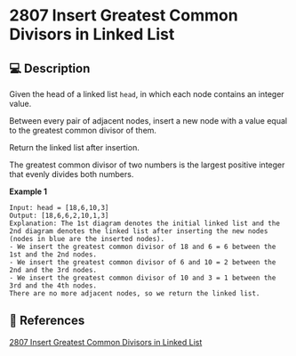 # 2807 Insert Greatest Common Divisors in Linked List

## 💻 Description

Given the head of a linked list `head`, in which each node contains an integer value.

Between every pair of adjacent nodes, insert a new node with a value equal to the greatest common divisor of them.

Return the linked list after insertion.

The greatest common divisor of two numbers is the largest positive integer that evenly divides both numbers.

**Example 1**

```
Input: head = [18,6,10,3]
Output: [18,6,6,2,10,1,3]
Explanation: The 1st diagram denotes the initial linked list and the 2nd diagram denotes the linked list after inserting the new nodes (nodes in blue are the inserted nodes).
- We insert the greatest common divisor of 18 and 6 = 6 between the 1st and the 2nd nodes.
- We insert the greatest common divisor of 6 and 10 = 2 between the 2nd and the 3rd nodes.
- We insert the greatest common divisor of 10 and 3 = 1 between the 3rd and the 4th nodes.
There are no more adjacent nodes, so we return the linked list.
```

## 🔗 References

[2807 Insert Greatest Common Divisors in Linked List](https://leetcode.com/problems/insert-greatest-common-divisors-in-linked-list/description/)

<!-- [2807 Insert Greatest Common Divisors in Linked List explained by ]() -->
